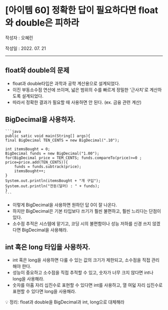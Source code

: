 # [아이템 60] 정확한 답이 필요하다면 float와 double은 피하라

작성자 : 오혜린

작성일 : 2022. 07. 21

---

## float와 double의 문제
- float과 double타입은 과학과 공학 계산용으로 설계되었다.
- 이진 부동소수점 연산에 쓰이며, 넓은 범위의 수를 빠르게 정밀한 '근사치'로 계산하도록 설계되었다.
- 따라서 정확한 결과가 필요할 때 사용하면 안 된다. (ex. 금융 관련 계산)


## BigDecimal을 사용하자.
    ```java
    public satic void main(String[] args){
    final BigDecimal TEN_CENTS = new BigDecimal(".10");
    
    int itemsBought = 0;
    BigDecimal funds = new BigDecimal("1.00");
    for(BigDecimal price = TEM_CENTS; funds.compareTo(price)>=0 ; price=price.add(TEN_CENTS)){
    	funds = funds.subtrack(price);
        itemsBought++;
    }
    System.out.println(itemsBought + "개 구입");
    System.out.println("잔돈(달러) : " + funds);
    }
    ```
- 이렇게 BigDecimal을 사용하면 원하던 답 0이 잘 나온다.
- 하지만 BigDecimal은 기본 타입보다 쓰기가 훨씬 불편하고, 훨씬 느리다는 단점이 있다.
- 소수점 추적은 시스템에 맡기고, 코딩 시의 불편함이나 성능 저하를 신경 쓰지 않겠다면 BigDecimal을 사용해라.


## int 혹은 long 타입을 사용하자.
- int 혹은 long을 사용하면 다룰 수 있는 값의 크기가 제한되고, 소수점을 직접 관리해야 한다.
- 성능이 중요하고 소수점을 직접 추적할 수 있고, 숫자가 너무 크지 않다면 int나 long을 사용해라.
- 숫자를 아홉 자리 십진수로 표현할 수 있다면 int를 사용하고, 열 여덟 자리 십진수로 표현할 수 있다면 long을 사용해라.



<aside>
💡 정리: float과 double을 BigDecimal과 int, long으로 대체해라

</aside>